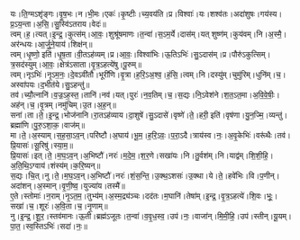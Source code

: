 

  
यः।ति॒ग्मऽशृ॑ङ्गः।वृ॒ष॒भः।न।भी॒मः।एकः॑।कृ॒ष्टीः।च्य॒वय॑ति।प्र।विश्वाः॑।यः।शश्व॑तः।अदा॑शुषः।गय॑स्य।प्र॒ऽय॒न्ता।अ॒सि॒।सु॒स्वि॑ऽतराय।वेदः॑॥  
त्वम्।ह॒।त्यत्।इ॒न्द्र॒।कुत्स॑म्।आ॒वः॒।शुश्रू॑षमाणः।त॒न्वा॑।स॒ऽम॒र्ये।दास॑म्।यत् शुष्ण॑म्।कुय॑वम्।नि।अ॒स्मै॒।अर॑न्धयः।आ॒र्जु॒ने॒याय॑।शिक्ष॑न्॥  
त्वम्।धृ॒ष्णो॒ इति॑।धृ॒ष॒ता।वी॒तऽह॑व्यम्।प्र।आ॒वः॒।विश्वा॑भिः।ऊ॒तिऽभिः॑।सु॒ऽदास॑म्।प्र।पौरु॑ऽकुत्सिम्।त्र॒सद॑स्युम्।आ॒वः॒।क्षेत्र॑ऽसाता।वृ॒त्र॒ऽहत्ये॑षु।पू॒रुम्॥  
त्वम्।नृऽभिः॑।नृ॒ऽम॒नः॒।दे॒वऽवी॑तौ।भूरी॑णि।वृ॒त्रा।ह॒रि॒ऽअ॒श्व॒।हं॒सि॒।त्वम्।नि।दस्यु॑म्।चुमु॑रिम्।धुनि॑म्।च॒।अस्वा॑पयः।द॒भीत॑ये।सु॒ऽहन्तु॑॥  
तव॑।च्यौ॒त्नानि॑।व॒ज्र॒ऽह॒स्त॒।तानि॑।नव॑।यत्।पुरः॑।न॒व॒तिम्।च॒।स॒द्यः।नि॒ऽवेश॑ने।श॒त॒ऽत॒मा।अ॒वि॒वे॒षीः॒।अह॑न्।च॒।वृ॒त्रम्।नमु॑चिम्।उ॒त।अ॒ह॒न्॥  
सना॑।ता।ते॒।इ॒न्द्र॒।भोज॑नानि।रा॒तऽह॑व्याय।दा॒शुषे॑।सु॒ऽदासे॑।वृष्णे॑।ते॒।हरी॒ इति॑।वृष॑णा।यु॒न॒ज्मि॒।व्यन्तु॑।ब्रह्मा॑णि।पु॒रु॒ऽशा॒क॒।वाज॑म्॥  
मा।ते॒।अ॒स्याम्।स॒ह॒सा॒ऽव॒न्।परि॑ष्टौ।अ॒घाय॑।भू॒म॒।ह॒रि॒ऽवः॒।प॒रा॒ऽदै।त्राय॑स्व।नः॒।अ॒वृ॒केभिः॑।वरू॑थैः।तव॑।प्रि॒यासः॑।सू॒रिषु॑।स्या॒म॒॥  
प्रि॒यासः॑।इत्।ते॒।म॒घ॒ऽव॒न्।अ॒भिष्टौ॑।नरः॑।म॒दे॒म॒।श॒र॒णे।सखा॑यः।नि।तु॒र्वश॑म्।नि।याद्व॑म्।शि॒शी॒हि॒।अ॒ति॒थि॒ऽग्वाय॑।शंस्य॑म्।क॒रि॒ष्यन्॥  
स॒द्यः।चि॒त्।नु।ते॒।म॒घ॒ऽव॒न्।अ॒भिष्टौ॑।नरः॑।शं॒स॒न्ति॒।उ॒क्थ॒ऽशसः॑।उ॒क्था।ये।ते॒।हवे॑भिः।वि।प॒णीन्।अदा॑शन्।अ॒स्मान्।वृ॒णी॒ष्व॒।युज्या॑य।तस्मै॑॥  
ए॒ते।स्तोमाः॑।न॒राम्।नृ॒ऽत॒म॒।तुभ्य॑म्।अ॒स्म॒द्र्य॑ञ्चः।दद॑तः।म॒घानि॑।तेषा॑म्।इ॒न्द्र॒।वृ॒त्र॒ऽहत्ये॑।शि॒वः।भूः॒।सखा॑।च॒।शूरः॑।अ॒वि॒ता।च॒।नृ॒णाम्॥  
नु।इ॒न्द्र॒।शू॒र॒।स्तव॑मानः।ऊ॒ती।ब्रह्म॑ऽजूतः।त॒न्वा॑।व॒वृ॒ध॒स्व॒।उप॑।नः॒।वाजा॑न्।मि॒मी॒हि॒।उप॑।स्तीन्।यू॒यम्।पा॒त॒।स्व॒स्तिऽभिः॑।सदा॑।नः॒॥  
